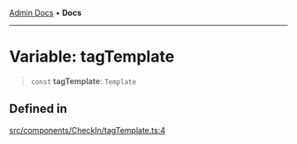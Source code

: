 [Admin Docs](/) • **Docs**

***

# Variable: tagTemplate

> `const` **tagTemplate**: `Template`

## Defined in

[src/components/CheckIn/tagTemplate.ts:4](https://github.com/PalisadoesFoundation/talawa-admin/blob/main/src/components/CheckIn/tagTemplate.ts#L4)
